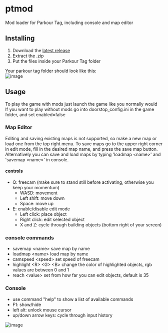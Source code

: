# ptmod
Mod loader for Parkour Tag, including console and map editor
## Installing
1. Download the [latest release](https://github.com/moffel1020/ptmod/releases)
2. Extract the .zip
3. Put the files inside your Parkour Tag folder

Your parkour tag folder should look like this:  
![image](https://user-images.githubusercontent.com/100964263/170320121-b6c7500c-8402-41f3-a5af-8ac9ac3f2ced.png)

## Usage
To play the game with mods just launch the game like you normally would  
If you want to play without mods go into doorstop_config.ini in the game folder, and set enabled=false

### Map Editor
Editing and saving existing maps is not supported, so make a new map or load one from the top right menu. To save maps go to the upper right corner in edit mode, fill in the desired map name, and press the save map button. Alternatively you can save and load maps by typing 'loadmap \<name\>' and 'savemap \<name\>' in console.

#### controls
- Q: freecam (make sure to stand still before activating, otherwise you keep your momentum)
  - WASD: movement
  - Left shift: move down 
  - Space: move up
- E: enable/disable edit mode
  - Left click: place object
  - Right click: edit selected object
  - X and Z: cycle through building objects (bottom right of your screen)

### console commands

- savemap \<name\>      save map by name
- loadmap \<name\>      load map by name
- camspeed \<speed\>    set speed of freecam
- highlight \<R\> \<G\> \<B\>     change the color of highlighted objects, rgb values are between 0 and 1
- reach \<value\>       set from how far you can edit objects, default is 35

### Console
- use command "help" to show a list of available commands
- F1: show/hide
- left alt: unlock mouse cursor
- up/down arrow keys: cycle through input history


![image](https://user-images.githubusercontent.com/100964263/169693782-3e9a0fa3-0844-49b0-a29f-7f862a23e8bf.png)
